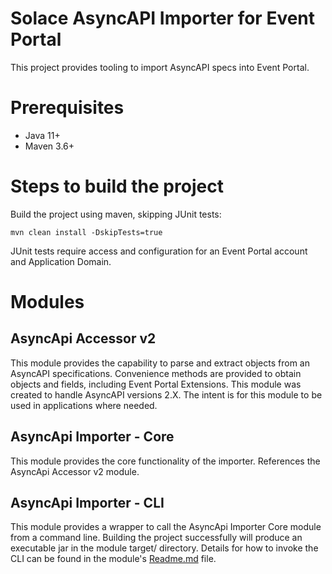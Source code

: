 # Solace AsyncAPI Importer for Event Portal
This project provides tooling to import AsyncAPI specs into Event Portal. 

# Prerequisites
- Java 11+
- Maven 3.6+

# Steps to build the project
Build the project using maven, skipping JUnit tests:

`mvn clean install -DskipTests=true`

JUnit tests require access and configuration for an Event Portal account and Application Domain.

# Modules

## AsyncApi Accessor v2
This module provides the capability to parse and extract objects from an AsyncAPI specifications.
Convenience methods are provided to obtain objects and fields, including Event Portal Extensions. 
This module was created to handle AsyncAPI versions 2.X. The intent is for this module to be used in
applications where needed.

## AsyncApi Importer - Core
This module provides the core functionality of the importer. References the AsyncApi Accessor v2 module.

## AsyncApi Importer - CLI
This module provides a wrapper to call the AsyncApi Importer Core module from a command line. Building the project successfully will produce an executable jar in the module target/ directory.
Details for how to invoke the CLI can be found in the module's
[Readme.md](https://github.com/dennis-brinley/sol-ep-asyncapi-importer/blob/main/asyncapi-importer-cli/Readme.md) file.
